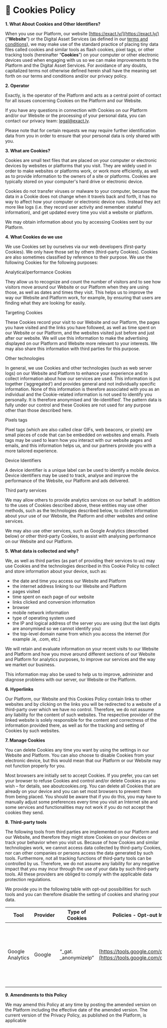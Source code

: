 # 🍪 Cookies Policy

**1. What About Cookies and Other Identifiers?**

When you use our Platform, our website [https://exact.ly/](https://exact.ly/) (“**Website**”) or the Digital Asset Services (as defined in our [terms and conditions](terms-and-conditions-of-use.md)), we may make use of the standard practice of placing tiny data files called cookies and similar tools as flash cookies, pixel tags, or other tracking tools (hereinafter “**Cookies**”) on your computer or other electronic devices used when engaging with us so we can make improvements to the Platform and the Digital Asset Services. For avoidance of any doubts, capitalized terms not otherwise defined herein shall have the meaning set forth on our terms and conditions and/or our privacy policy.

**2. Operator**

Exactly, is the operator of the Platform and acts as a central point of contact for all issues concerning Cookies on the Platform and our Website.

If you have any questions in connection with Cookies on our Platform and/or our Website or the processing of your personal data, you can contact our privacy team: [legal@exact.ly](mailto:legal@exact.ly).

Please note that for certain requests we may require further identification data from you in order to ensure that your personal data is only shared with you.

**3. What are Cookies?**

Cookies are small text files that are placed on your computer or electronic devices by websites or platforms that you visit. They are widely used in order to make websites or platforms work, or work more efficiently, as well as to provide information to the owners of a site or platforms. Cookies are typically stored on your computer's hard drive or electronic device.

Cookies do not transfer viruses or malware to your computer, because the data in a Cookie does not change when it travels back and forth, it has no way to affect how your computer or electronic device runs. Instead they act more like logs (i.e. they record user activity and remember stateful information), and get updated every time you visit a website or platform.

We may obtain information about you by accessing Cookies sent by our Platform.

**4. What Cookies do we use**

We use Cookies set by ourselves via our web developers (first-party Cookies). We only have those set by others (third-party Cookies). Cookies are also sometimes classified by reference to their purpose. We use the following Cookies for the following purposes:

Analytical/performance Cookies

They allow us to recognize and count the number of visitors and to see how visitors move around our Website or our Platform when they are using those, as well as dates and times they visit. This helps us to improve the way our Website and Platform work, for example, by ensuring that users are finding what they are looking for easily.

Targeting Cookies

These Cookies record your visit to our Website and our Platform, the pages you have visited and the links you have followed, as well as time spent on our Website or our Platform, and the websites visited just before and just after our website. We will use this information to make the advertising displayed on our Platform and Website more relevant to your interests. We may also share this information with third parties for this purpose.

Other technologies

In general, we use Cookies and other technologies (such as web server logs) on our Website and Platform to enhance your experience and to collect information about how our services are used. This information is put together (‘aggregated’) and provides general and not individually specific information. None of this information is therefore associated with you as an individual and the Cookie-related information is not used to identify you personally. It is therefore anonymised and ‘de-identified’. The pattern data is fully under our control and these Cookies are not used for any purpose other than those described here.

Pixels tags

Pixel tags (which are also called clear GIFs, web beacons, or pixels) are small pieces of code that can be embedded on websites and emails. Pixels tags may be used to learn how you interact with our website pages and emails, and this information helps us, and our partners provide you with a more tailored experience.

Device Identifiers

A device identifier is a unique label can be used to identify a mobile device. Device identifiers may be used to track, analyse and improve the performance of the Website, our Platform and ads delivered.

Third party services

We may allow others to provide analytics services on our behalf. In addition to the uses of Cookies described above, these entities may use other methods, such as the technologies described below, to collect information about your use of our Website, the Platform and other websites and online services.

We may also use other services, such as Google Analytics (described below) or other third-party Cookies, to assist with analysing performance on our Website and our Platform.

**5. What data is collected and why?**

We, as well as third parties (as part of providing their services to us) may use Cookies and the technologies described in this Cookie Policy to collect and store information about your device, such as:

* the date and time you access our Website and Platform
* the internet address linking to our Website and Platform
* pages visited
* time spent on each page of our website
* links clicked and conversion information
* browser
* mobile network information
* type of operating system used
* the IP and logical address of the server you are using (but the last digits are anonymised so we cannot identify you)
* the top-level domain name from which you access the internet (for example .ie, .com, etc.)

We will retain and evaluate information on your recent visits to our Website and Platform and how you move around different sections of our Website and Platform for analytics purposes, to improve our services and the way we market our business.

This information may also be used to help us to improve, administer and diagnose problems with our server, our Website or the Platform.

**6. Hyperlinks**

Our Platform, our Website and this Cookies Policy contain links to other websites and by clicking on the links you will be redirected to a website of a third-party over which we have no control. Therefore, we do not assume any liability for the content of such websites. The respective provider of the linked website is solely responsible for the content and correctness of the information provided there, as well as for the tracking and setting of Cookies by such websites.

**7. Manage Cookies**

You can delete Cookies any time you want by using the settings in our Website and Platform. You can also choose to disable Cookies from your electronic device, but this would mean that our Platform or our Website may not function properly for you.

Most browsers are initially set to accept Cookies. If you prefer, you can set your browser to refuse Cookies and control and/or delete Cookies as you wish – for details, see aboutcookies.org. You can delete all Cookies that are already on your device and you can set most browsers to prevent them from being placed. You should be aware that if you do this, you may have to manually adjust some preferences every time you visit an Internet site and some services and functionalities may not work if you do not accept the cookies they send.

**8. Third-party tools**

The following tools from third parties are implemented on our Platform and our Website, and therefore they might store Cookies on your devices or track your behavior when you visit us. Because of how Cookies and similar technologies work, we cannot access data collected by third-party Cookies, nor can other companies or persons access the data generated by such tools. Furthermore, not all tracking functions of third-party tools can be controlled by us. Therefore, we do not assume any liability for any negative impact that you may incur through the use of your data by such third-party tools. All these providers are obliged to comply with the applicable data protection regulations.

We provide you in the following table with opt-out possibilities for such tools and you can therefore disable the setting of cookies and sharing your data.

| Tool             | Provider | Type of Cookies        | Policies - Opt-out Information                                                       | Purpose                                                                                                                                                                                                                                                                                                                                                                                             | Duration   |
| ---------------- | -------- | ---------------------- | ------------------------------------------------------------------------------------ | --------------------------------------------------------------------------------------------------------------------------------------------------------------------------------------------------------------------------------------------------------------------------------------------------------------------------------------------------------------------------------------------------- | ---------- |
| Google Analytics | Google   | “\_gat. \_anonymizeIp” | [https://tools.google.com/dlpage/gaoptout](https://tools.google.com/dlpage/gaoptout) | We use Google Analytics to analyze the use of our Platform. Google Analytics gathers information about platforms use by means of cookies. The information gathered relating to our Platform is used to create reports about the use of our Platform and marketing purposes. More information on how Google collects and processes data can be found here www.google.com/policies/privacy/partners/. | Persistent |

**9. Amendments to this Policy**

We may amend this Policy at any time by posting the amended version on the Platform including the effective date of the amended version. The current version of the Privacy Policy, as published on the Platform, is applicable
